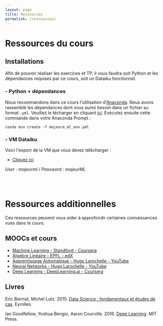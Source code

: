 ```yaml
---
layout: page
title: Ressources
permalink: /ressources/
---
```


<!-- {% include image.html url="/_images/fabulous-sylvester.jpg" caption="The Textbook for the Semester" width=300 align="right" %} -->

# Ressources du cours
## Installations
Afin de pouvoir réaliser les exercices et TP, il vous faudra soit Python et les dépendances requises par ce cours, soit un Dataiku fonctionnel.
### - Python + dépendances
Nous recommandons dans ce cours l'utilisation d'[Anaconda](https://www.anaconda.com/download/).
Nous avons rassemblé les dépendances dont vous aurez besoin dans un fichier au format `.yml`. Veuillez le técharger en cliquant <a href="majeure_ml_env.yml" download>ici</a>.
Exécutez ensuite cette commande dans votre Anaconda Prompt :
```
conda env create -f majeure_ml_env.yml
```

### - VM Dataiku
Voici l'export de la VM que vous devez télécharger :
- <a href="https://mega.nz/#!g84nVQbS!5BUdE454KEVgyQ8UAx__z1lQfpN25zoKlyXjZEfDfS8" download>Cliquez ici</a>

<i>User : majeurml / Password : majeurML</i>

<br/><br/>
# Ressources additionnelles
Ces ressources peuvent vous aider à approfondir certaines connaissances vues dans le cours.

## MOOCs et cours

- [Machine Learning - Standford - Coursera](https://www.coursera.org/learn/machine-learning)
- [Algebre Linéaire - EPFL - edX](https://www.edx.org/course/algebre-lineaire-partie-1-epflx-algebrex-1)
- [Apprentissage Automatique - Hugo Larochelle - YouTube](https://www.youtube.com/playlist?list=PL6Xpj9I5qXYFD_rc1tttugXLfE2TcKyiO)
- [Neural Networks - Hugo Larochelle - YouTube](https://www.youtube.com/playlist?list=PL6Xpj9I5qXYEcOhn7TqghAJ6NAPrNmUBH)
- [Deep Learning - DeepLearning.ai - Coursera](https://www.coursera.org/specializations/deep-learning)

## Livres

Eric Biernat, Michel Lutz. 2015. [Data Science : fondamentaux et études de cas](https://www.amazon.fr/Data-science-fondamentaux-Machine-Learning/dp/2212142439). Eyrolles.

Ian Goodfellow, Yoshua Bengio, Aaron Courville. 2016. [Deep Learning](https://www.amazon.fr/Deep-Learning-Yoshua-Bengio/dp/0262035618/). MIT Press.
